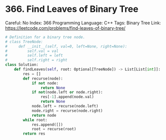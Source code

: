 # 366. Find Leaves of Binary Tree

Careful: No
Index: 366
Programming Language: C++
Tags: Binary Tree
Link: https://leetcode.com/problems/find-leaves-of-binary-tree/

```python
# Definition for a binary tree node.
# class TreeNode:
#     def __init__(self, val=0, left=None, right=None):
#         self.val = val
#         self.left = left
#         self.right = right
class Solution:
    def findLeaves(self, root: Optional[TreeNode]) -> List[List[int]]:
        res = []
        def recurse(node):
            if not node:
                return None
            if not(node.left or node.right):
                res[-1].append(node.val)
                return None
            node.left = recurse(node.left)
            node.right = recurse(node.right)
            return node
        while root:
            res.append([])
            root = recurse(root)
        return res

```